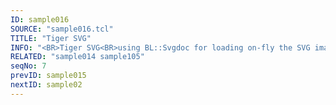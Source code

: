 ```yaml
---
ID: sample016
SOURCE: "sample016.tcl"
TITLE: "Tiger SVG"
INFO: "<BR>Tiger SVG<BR>using BL::Svgdoc for loading on-fly the SVG image<BR>Interactive Animation"
RELATED: "sample014 sample105"
seqNo: 7
prevID: sample015
nextID: sample02
---
```

